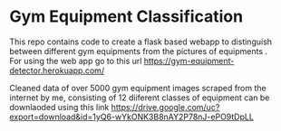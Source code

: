 # Gym Equipment Classification

This repo contains code to create a flask based webapp to distinguish between different gym equipments from the pictures of equipments .  
For using the web app go to this url https://gym-equipment-detector.herokuapp.com/

Cleaned data of over 5000 gym equipment images scraped from the internet by me, consisting of 12 diiferent classes of equipment can be downlaoded using this link https://drive.google.com/uc?export=download&id=1yQ6-wYkONK3B8nAY2P78nJ-ePO9tDpLL
